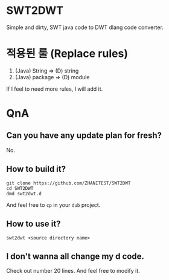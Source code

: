 # SWT2DWT

Simple and dirty, SWT java code to DWT dlang code converter.

# 적용된 룰 (Replace rules)
1. (Java) String => (D) string
2. (Java) package => (D) module

If I feel to need more rules, I will add it.

# QnA
## Can you have any update plan for fresh?
No.

## How to build it?
```
git clone https://github.com/ZHANITEST/SWT2DWT
cd SWT2DWT
dmd swt2dwt.d
```
And feel free to `cp` in your `dub` project.

## How to use it?
```
swt2dwt <source directory name>
```

## I don't wanna all change my d code.
Check out number 20 lines. And feel free to modify it.
